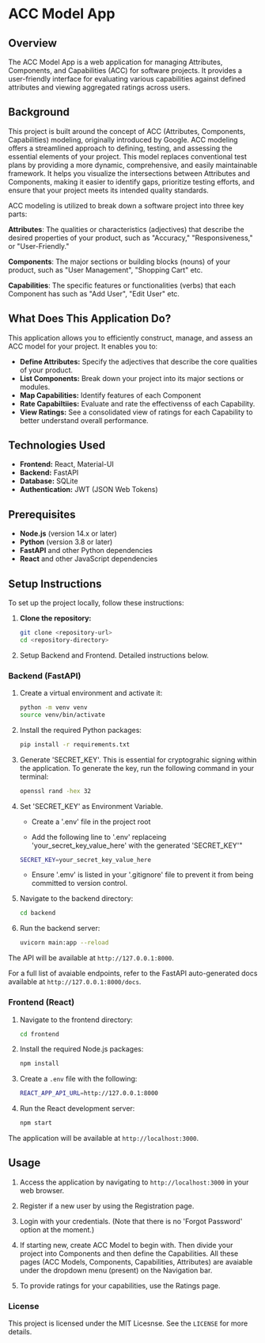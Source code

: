 # ACC Model App

## Overview

The ACC Model App is a web application for managing Attributes, Components, and Capabilities (ACC) for software projects. It provides a user-friendly interface for evaluating various capabilities against defined attributes and viewing aggregated ratings across users.

## Background

This project is built around the concept of ACC (Attributes, Components, Capabilities) modeling, originally introduced by Google. ACC modeling offers a streamlined approach to defining, testing, and assessing the essential elements of your project. This model replaces conventional test plans by providing a more dynamic, comprehensive, and easily maintainable framework. It helps you visualize the intersections between Attributes and Components, making it easier to identify gaps, prioritize testing efforts, and ensure that your project meets its intended quality standards.

ACC modeling is utilized to break down a software project into three key parts:

**Attributes**: The qualities or characteristics (adjectives) that describe the desired properties of your product, such as "Accuracy," "Responsiveness," or "User-Friendly."

**Components**: The major sections or building blocks (nouns) of your product, such as "User Management", "Shopping Cart" etc.

**Capabilities**: The specific features or functionalities (verbs) that each Component has such as "Add User", "Edit User" etc. 


## What Does This Application Do?
This application allows you to efficiently construct, manage, and assess an ACC model for your project. It enables you to:

- **Define Attributes:** Specify the adjectives that describe the core qualities of your product.
- **List Components:** Break down your project into its major sections or modules.
- **Map Capabilities:** Identify features of each Component
- **Rate Capabiltiies:** Evaluate and rate the effectivenss of each Capability.
- **View Ratings:** See a consolidated view of ratings for each Capability to better understand overall performance.

## Technologies Used
- **Frontend:** React, Material-UI
- **Backend:** FastAPI
- **Database:** SQLite
- **Authentication:** JWT (JSON Web Tokens)

## Prerequisites
- **Node.js** (version 14.x or later)
- **Python** (version 3.8 or later)
- **FastAPI** and other Python dependencies
- **React** and other JavaScript dependencies


## Setup Instructions
To set up the project locally, follow these instructions:

1. **Clone the repository:**
   ```bash
   git clone <repository-url>
   cd <repository-directory>

2. Setup Backend and Frontend. Detailed instructions below.

### Backend (FastAPI)

1. Create a virtual environment and activate it:
    ```bash
    python -m venv venv
    source venv/bin/activate 

2. Install the required Python packages:
    ```bash
    pip install -r requirements.txt

3. Generate 'SECRET_KEY'.
   This is essential for cryptograhic signing within the application. To generate the key, run the following command in your terminal:

   ```bash
   openssl rand -hex 32
   ```
   
4. Set 'SECRET_KEY' as Environment Variable.
   * Create a '.env' file in the project root
   
   * Add the following line to '.env' replaceing 'your_secret_key_value_here' with the generated 'SECRET_KEY'"

   ```bash
   SECRET_KEY=your_secret_key_value_here
   ```
   * Ensure '.emv' is listed in your '.gitignore' file to prevent it from being committed to version control.

5. Navigate to the backend directory:
    ```bash
    cd backend

6. Run the backend server:
    ```bash
    uvicorn main:app --reload

The API will be available at `http://127.0.0.1:8000`. 

For a full list of avaiable endpoints, refer to the FastAPI auto-generated docs available at `http://127.0.0.1:8000/docs`.

### Frontend (React)

1. Navigate to the frontend directory:
    ```bash
    cd frontend

2. Install the required Node.js packages:
    ```bash
    npm install

3. Create a `.env` file with the following:
    ```bash
    REACT_APP_API_URL=http://127.0.0.1:8000

4. Run the React development server:
    ```bash
    npm start

The application will be available at `http://localhost:3000`.

## Usage
1. Access the application by navigating to `http://localhost:3000` in your web browser.

2. Register if a new user by using the Registration page.

3. Login with your credentials. (Note that there is no 'Forgot Password' option at the moment.)

4. If starting new, create ACC Model to begin with. Then divide your project into Components and then define the Capabilities. All these pages (ACC Models, Components, Capabilities, Attributes) are avaiable under the dropdown menu (present) on the Navigation bar.

5. To provide ratings for your capabilities, use the Ratings page. 


### License

This project is licensed under the MIT Licesnse. See the `LICENSE` for more details.

